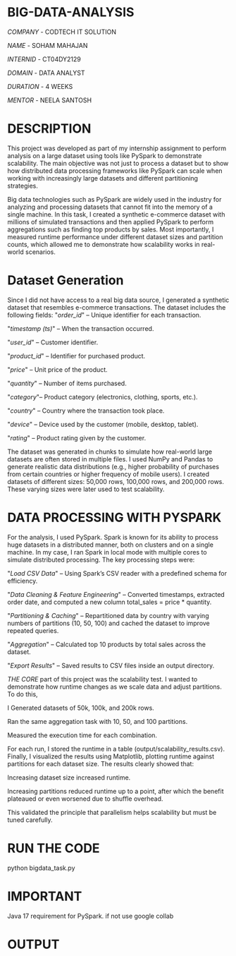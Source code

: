 # BIG-DATA-ANALYSIS
*COMPANY* - CODTECH IT SOLUTION

*NAME* - SOHAM MAHAJAN

*INTERNID* - CT04DY2129

*DOMAIN* - DATA ANALYST

*DURATION* - 4 WEEKS

*MENTOR* -  NEELA SANTOSH

# DESCRIPTION
This project was developed as part of my internship assignment to perform analysis on a large dataset using tools like PySpark to demonstrate scalability. 
The main objective was not just to process a dataset but to show how distributed data processing frameworks like PySpark can scale when working with increasingly large datasets and different partitioning strategies.

Big data technologies such as PySpark are widely used in the industry for analyzing and processing datasets that cannot fit into the memory of a single machine. In this task, I created a synthetic e-commerce dataset with millions of simulated transactions and then applied PySpark to perform aggregations such as finding top products by sales. Most importantly, I measured runtime performance under different dataset sizes and partition counts, which allowed me to demonstrate how scalability works in real-world scenarios.

# Dataset Generation
Since I did not have access to a real big data source, I generated a synthetic dataset that resembles e-commerce transactions. The dataset includes the following fields:
"*order_id*" – Unique identifier for each transaction.

"*timestamp (ts)*" – When the transaction occurred.

"*user_id*" – Customer identifier.

"*product_id*" – Identifier for purchased product.

"*price*" – Unit price of the product.

"*quantity*" – Number of items purchased.

"*category*"– Product category (electronics, clothing, sports, etc.).

"*country*" – Country where the transaction took place.

"*device*" – Device used by the customer (mobile, desktop, tablet).

"*rating*" – Product rating given by the customer.

The dataset was generated in chunks to simulate how real-world large datasets are often stored in multiple files. I used NumPy and Pandas to generate realistic data distributions (e.g., higher probability of purchases from certain countries or higher frequency of mobile users).
I created datasets of different sizes: 50,000 rows, 100,000 rows, and 200,000 rows. These varying sizes were later used to test scalability.

# DATA PROCESSING WITH PYSPARK

For the analysis, I used PySpark. Spark is known for its ability to process huge datasets in a distributed manner, both on clusters and on a single machine. In my case, I ran Spark in local mode with multiple cores to simulate distributed processing.
The key processing steps were:

"*Load CSV Data*" – Using Spark’s CSV reader with a predefined schema for efficiency.

"*Data Cleaning & Feature Engineering*" – Converted timestamps, extracted order date, and computed a new column total_sales = price * quantity.

"*Partitioning & Caching*" – Repartitioned data by country with varying numbers of partitions (10, 50, 100) and cached the dataset to improve repeated queries.

"*Aggregation*" – Calculated top 10 products by total sales across the dataset.

"*Export Results*" – Saved results to CSV files inside an output directory.

*THE CORE* part of this project was the scalability test. I wanted to demonstrate how runtime changes as we scale data and adjust partitions. To do this, 

I Generated datasets of 50k, 100k, and 200k rows.

Ran the same aggregation task with 10, 50, and 100 partitions.

Measured the execution time for each combination.

For each run, I stored the runtime in a table (output/scalability_results.csv). Finally, I visualized the results using Matplotlib, plotting runtime against partitions for each dataset size.
The results clearly showed that:

Increasing dataset size increased runtime.

Increasing partitions reduced runtime up to a point, after which the benefit plateaued or even worsened due to shuffle overhead.

This validated the principle that parallelism helps scalability but must be tuned carefully.

# RUN THE CODE 
python bigdata_task.py


# IMPORTANT 
Java 17 requirement for PySpark.
if not use google collab
# OUTPUT


